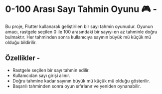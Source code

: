 # 0-100 Arası Sayı Tahmin Oyunu 🎮 - 

Bu proje, Flutter kullanarak geliştirilen bir sayı tahmin oyunudur. Oyunun amacı, rastgele seçilen 0 ile 100 arasındaki bir sayıyı en az tahminle doğru bulmaktır. Her tahminden sonra kullanıcıya sayının büyük mü küçük mü olduğu bildirilir.

## Özellikler -

- Rastgele seçilen bir sayı tahmin edilir.
- Kullanıcıdan sayı girişi alınır.
- Doğru tahmine kadar sayının büyük mü küçük mü olduğu gösterilir.
- Başarılı tahminden sonra oyun sıfırlanır ve yeniden oynanabilir.